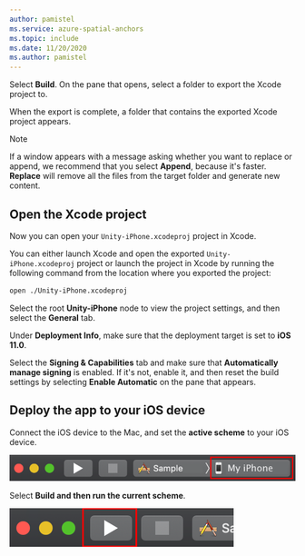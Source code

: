 ```yaml
---
author: pamistel
ms.service: azure-spatial-anchors
ms.topic: include
ms.date: 11/20/2020
ms.author: pamistel
---
```

Select **Build**. On the pane that opens, select a folder to export the Xcode project to.

   When the export is complete, a folder that contains the exported Xcode project appears.

   > [!NOTE]
   > If a window appears with a message asking whether you want to replace or append, we recommend that you select **Append**, because it's faster. **Replace** will remove all the files from the target folder and generate new content.

## Open the Xcode project

Now you can open your `Unity-iPhone.xcodeproj` project in Xcode. 

You can either launch Xcode and open the exported `Unity-iPhone.xcodeproj` project or launch the project in Xcode by running the following command from the location where you exported the project:

```bash
open ./Unity-iPhone.xcodeproj
```

Select the root **Unity-iPhone** node to view the project settings, and then select the **General** tab.

Under **Deployment Info**, make sure that the deployment target is set to **iOS 11.0**.

Select the **Signing & Capabilities** tab and make sure that **Automatically manage signing** is enabled. If it's not, enable it, and then reset the build settings by selecting **Enable Automatic** on the pane that appears.

## Deploy the app to your iOS device

Connect the iOS device to the Mac, and set the **active scheme** to your iOS device.

   ![Screenshot of the My iPhone button for selecting the device.](./media/spatial-anchors-unity/select-device.png)

Select **Build and then run the current scheme**.

   ![Screenshot of the "Deploy and run" arrow button.](./media/spatial-anchors-unity/deploy-run.png)
